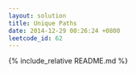 ```yaml
---
layout: solution
title: Unique Paths
date: 2014-12-29 00:26:24 +0800
leetcode_id: 62
---
```

{% include_relative README.md %}
